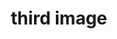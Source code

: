 ---
title: "third image"
description: "This is the description of the image"
imageUrl: "/assets/galleryThumbs/15.jpg"
---